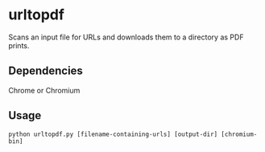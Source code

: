 # urltopdf
Scans an input file for URLs and downloads them to a directory as PDF prints.

## Dependencies
Chrome or Chromium

## Usage
```
python urltopdf.py [filename-containing-urls] [output-dir] [chromium-bin]
```

